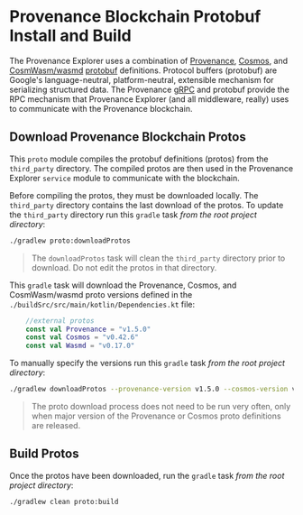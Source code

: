 # Provenance Blockchain Protobuf Install and Build

The Provenance Explorer uses a combination of [Provenance](https://github.com/provenance-io/provenance), 
[Cosmos](https://github.com/cosmos/cosmos-sdk), and [CosmWasm/wasmd](https://github.com/CosmWasm/wasmd) 
[protobuf](https://developers.google.com/protocol-buffers) definitions.
Protocol buffers (protobuf) are Google's language-neutral, platform-neutral, 
extensible mechanism for serializing structured data.  The Provenance
[gRPC](https://grpc.io) and protobuf provide the RPC mechanism that Provenance 
Explorer (and all middleware, really) uses to communicate with the Provenance blockchain.

## Download Provenance Blockchain Protos

This `proto` module compiles the protobuf definitions (protos) from the `third_party` directory.
The compiled protos are then used in the Provenance Explorer `service` module
to communicate with the blockchain.

Before compiling the protos, they must be downloaded locally.  The `third_party`
directory contains the last download of the protos.  To update the `third_party`
directory run this `gradle` task *from the root project directory*:

```bash
./gradlew proto:downloadProtos
```

> The `downloadProtos` task will clean the `third_party` directory prior to
> download.  Do not edit the protos in that directory.

This `gradle` task will download the Provenance, Cosmos, and CosmWasm/wasmd proto versions defined
in the `./buildSrc/src/main/kotlin/Dependencies.kt` file:

```kotlin
    //external protos
    const val Provenance = "v1.5.0"
    const val Cosmos = "v0.42.6"
    const val Wasmd = "v0.17.0"
```

To manually specify the versions run this `gradle` task  *from the root project directory*:

```bash
./gradlew downloadProtos --provenance-version v1.5.0 --cosmos-version v0.42.6 --wasmd-version v0.17.0
```

> The proto download process does not need to be run very often, 
> only when major version of the Provenance or Cosmos proto definitions
> are released.

## Build Protos

Once the protos have been downloaded, run the `gradle` task *from the root project directory*:

```bash
./gradlew clean proto:build
```
